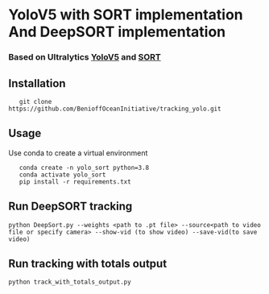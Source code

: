 # YoloV5 with SORT implementation And DeepSORT implementation

### Based on Ultralytics [YoloV5](https://github.com/ultralytics/yolov5) and [SORT](https://github.com/abewley/sort)

## Installation
 ```
    git clone https://github.com/BenioffOceanInitiative/tracking_yolo.git
 ```

## Usage
 Use conda to create a virtual environment

 ```
    conda create -n yolo_sort python=3.8
    conda activate yolo_sort
    pip install -r requirements.txt
 ```

## Run DeepSORT tracking

```
python DeepSort.py --weights <path to .pt file> --source<path to video file or specify camera> --show-vid (to show video) --save-vid(to save video)
```

 ## Run tracking with totals output
 ```
 python track_with_totals_output.py
 ```

